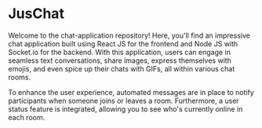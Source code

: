 # JusChat
Welcome to the chat-application repository! Here, you'll find an impressive chat application built using React JS for the frontend and Node JS with Socket.io for the backend. With this application, users can engage in seamless text conversations, share images, express themselves with emojis, and even spice up their chats with GIFs, all within various chat rooms.

To enhance the user experience, automated messages are in place to notify participants when someone joins or leaves a room. Furthermore, a user status feature is integrated, allowing you to see who's currently online in each room.

